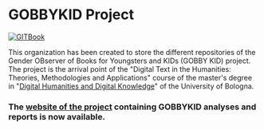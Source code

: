 # GOBBYKID Project
[![GITBook](https://img.shields.io/badge/GIT-Book-lightblue)](https://the-gobbykid-project.gitbook.io/gobbykid-project)

This organization has been created to store the different repositories of the Gender OBserver of Books for Youngsters and KIDs (GOBBY KID) project.
The project is the arrival point of the "Digital Text in the Humanities: Theories, Methodologies and Applications" course of the master's degree in "[Digital Humanities and Digital Knowledge](https://corsi.unibo.it/2cycle/DigitalHumanitiesKnowledge)" of the University of Bologna.

### The [website of the project](https://the-gobbykid-project.gitbook.io/gobbykid-project/) containing GOBBYKID analyses and reports is now available.
